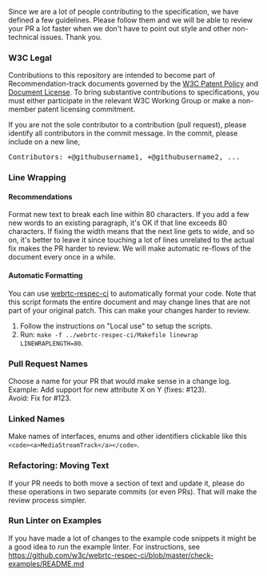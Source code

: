 Since we are a lot of people contributing to the specification, we have defined a few guidelines. Please follow them and we will be able to review your PR a lot faster when we don't have to point out style and other non-technical issues. Thank you.

### W3C Legal
Contributions to this repository are intended to become part of Recommendation-track documents governed by the
[W3C Patent Policy](http://www.w3.org/Consortium/Patent-Policy-20040205/) and
[Document License](http://www.w3.org/Consortium/Legal/copyright-documents). To bring substantive contributions to specifications, you must either participate
in the relevant W3C Working Group or make a non-member patent licensing commitment.

If you are not the sole contributor to a contribution (pull request), please identify all contributors in the 
commit message. In the commit, please include on a new line,
<pre>Contributors: +@githubusername1, +@githubusername2, ...</pre>

### Line Wrapping

#### Recommendations
Format new text to break each line within 80 characters. If you add a few new words to an existing paragraph, it's OK if that line exceeds 80 characters. If fixing the width means that the next line gets to wide, and so on, it's better to leave it since touching a lot of lines unrelated to the actual fix makes the PR harder to review. We will make automatic re-flows of the document every once in a while.

#### Automatic Formatting
You can use [webrtc-respec-ci](https://github.com/w3c/webrtc-respec-ci) to automatically format your code. Note that this script formats the entire document and may change lines that are not part of your original patch. This can make your changes harder to review.

1. Follow the instructions on "Local use" to setup the scripts.
2. Run: ```make -f ../webrtc-respec-ci/Makefile linewrap LINEWRAPLENGTH=80```.

### Pull Request Names
Choose a name for your PR that would make sense in a change log.  
Example: Add support for new attribute X on Y (fixes: #123).  
Avoid: Fix for #123.

### Linked Names
Make names of interfaces, enums and other identifiers clickable like this ```<code><a>MediaStreamTrack</a></code>```.

### Refactoring: Moving Text
If your PR needs to both move a section of text and update it, please do these operations in two separate commits (or even PRs). That will make the review process simpler.

### Run Linter on Examples
If you have made a lot of changes to the example code snippets it might be a good idea to run the example linter. For instructions, see https://github.com/w3c/webrtc-respec-ci/blob/master/check-examples/README.md
